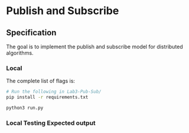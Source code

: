 # Publish and Subscribe

## Specification

The goal is to implement the publish and subscribe model for distributed algorithms.

### Local

The complete list of flags is:

```bash
# Run the following in Lab3-Pub-Sub/
pip install -r requirements.txt
```

```bash
python3 run.py
```

### Local Testing Expected output
